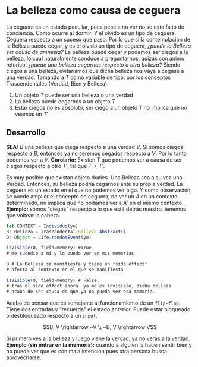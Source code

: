 # La belleza como causa de ceguera

La ceguera es un estado peculiar, pues pese a no ver no se esta falto
de conciencia. Como ocurre al dormir. Y el olvido es un tipo de
ceguera. Ceguera respecto a un suceso que paso. Por lo que si la
contemplación de la Belleza puede cegar, y es el olvido un tipo de
ceguera, *¿puede la Belleza ser causa de amnesia?* La belleza puede
cegar y podemos ser ciegos a la belleza, lo cual naturalmente conduce
a preguntarnos, quizás con animo retorico, *¿puede una belleza
cegarnos respecto a otra belleza?* Siendo ciegos a una belleza,
evitaríamos que dicha belleza nos vaya a cegase a una verdad. Tomando
a $T$ como variable de tipo, por los conceptos Trascendentales
(Verdad, Bien y Belleza):

1. Un objeto $T$ puede ser una belleza o una verdad
2. La belleza puede cegarnos a un objeto $T$
3. Estar ciegos no es absoluto, ser ciego a un objeto $T$ no implica que
no veamos un $T'$

## Desarrollo

**SEA:** $B$ una belleza que ciega respecto a una verdad $V$. Si somos
ciegos respecto a $B$, entonces ya no seremos cegados respecto a $V$.
Por lo tanto podemos ver a $V$.
**Corolario:** Existen $T$ que podemos ver a causa de ser ciegos
respecto a otro $T'$, tal que $T \neq T'$.

Es muy posible que existan objeto duales. Una Belleza sea a su vez una
Verdad. Entonces, su belleza podría cegarnos ante su propia verdad. La
ceguera es un estado en el que no podemos ver algo. Y como
observación, se puede ampliar el concepto de ceguera, no ver un $A$ en
un contexto determinado, no implica que no podamos ver a $A'$ en el
mismo contexto. **Ejemplo:** somos "ciegos" respecto a lo que está
detrás nuestro, tenemos que voltear la cabeza.

```typescript
let CONTEXT = Individuo(yo)
B: Belleza = Trascendental.Belleza.Abstract()
O: Object = Life.randomEvent(yo)

isVisible(O, field=memory) #True
# me sucedio a mi y lo puedo ver en mis memorias

B # La Belleza se manifiesta y tiene un *side effect*
# afecta al contexto en el que se manifiesta

isVisible(O, field=memory) # False,
# tras el side effect ahora  ya me es invisible, dicha belleza
# acaba de ser causa de que ya no pueda ver esa memoria.
```

Acabo de pensar que es semejante al funcionamiento de un `flip-flop`.
Tiene dos entradas y "recuerda" el estado anterior. Puede estar
bloqueado o desbloqueado respecto a un `input`.

$$B, V \rightarrow ~V \\
~B, V \rightarrow V$$

Si primero ves a la belleza y luego viene la verdad, ya no verás a la
verdad. **Ejemplo (sin entrar en la memoria):** cuando a alguien la
hacen sentir bien y no puede ver que es con mala intención pues otra
persona busca aprovecharse.

